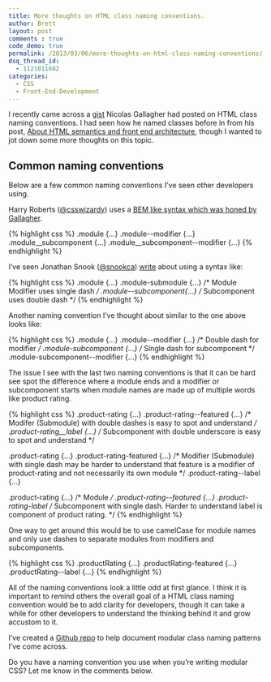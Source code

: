 ```yaml
---
title: More thoughts on HTML class naming conventions.
author: Brett
layout: post
comments : true
code_demo: true
permalink: /2013/03/06/more-thoughts-on-html-class-naming-conventions/
dsq_thread_id:
  - 1121011682
categories:
  - CSS
  - Front-End-Development
---
```

I recently came across a [gist][1] Nicolas Gallagher had posted on HTML class naming conventions. I had seen how he named classes before in from his post, [About HTML semantics and front end architecture][2], though I wanted to jot down some more thoughts on this topic.

## Common naming conventions

Below are a few common naming conventions I&#8217;ve seen other developers using.

Harry Roberts ([@csswizardy][3]) uses a [BEM like syntax which was honed by Gallagher][4].

{% highlight css %}
.module {...}
.module--modifier {...}
.module__subcomponent {...}
.module__subcomponent--modifier {...}
{% endhighlight %}

I&#8217;ve seen Jonathan Snook ([@snookca][5]) [write][6] about using a syntax like:

{% highlight css %}
.module {...}
.module-submodule {...} /* Module Modifier uses single dash */
.module--subcomponent{...} /* Subcomponent uses double dash */
{% endhighlight %}

Another naming convention I&#8217;ve thought about similar to the one above looks like:

{% highlight css %}
.module {...}
.module--modifier {...} /* Double dash for modifier */
.module-subcomponent {...} /* Single dash for subcomponent */
.module-subcomponent--modifier {...}
{% endhighlight %}

The issue I see with the last two naming conventions is that it can be hard see spot the difference where a module ends and a modifier or subcomponent starts when module names are made up of multiple words like product rating.

{% highlight css %}
.product-rating {...}
.product-rating--featured {...} /* Modifer (Submodule) with double dashes is easy to spot and understand */
.product-rating__label {...} /* Subcomponent with double underscore is easy to spot and understand */

.product-rating {...}
.product-rating-featured {...} /* Modifier (Submodule) with single dash may be harder to understand that feature is a modifier of product-rating and not necessarily its own module */
.product-rating--label {...}

.product-rating {...} /* Module */
.product-rating--featured {...}
.product-rating-label /* Subcomponent with single dash. Harder to understand label is component of product rating. */
{% endhighlight %}

One way to get around this would be to use camelCase for module names and only use dashes to separate modules from modifiers and subcomponents.

{% highlight css %}
.productRating {...}
.productRating-featured {...}
.productRating--label {...}
{% endhighlight %}

All of the naming conventions look a little odd at first glance. I think it is important to remind others the overall goal of a HTML class naming convention would be to add clarity for developers, though it can take a while for other developers to understand the thinking behind it and grow accustom to it.

I&#8217;ve created a [Github repo][7] to help document modular class naming patterns I&#8217;ve come across.

Do you have a naming convention you use when you&#8217;re writing modular CSS? Let me know in the comments below.

 [1]: https://gist.github.com/necolas/1309546
 [2]: http://nicolasgallagher.com/about-html-semantics-front-end-architecture/
 [3]: https://twitter.com/csswizardry
 [4]: http://csswizardry.com/2013/01/mindbemding-getting-your-head-round-bem-syntax/
 [5]: https://twitter.com/snookca
 [6]: http://us2.campaign-archive1.com/?u=2de298319eb1c284bd66e8b42&id=966ba5b4d3
 [7]: https://github.com/bjankord/CSS-Modules-Subcomponents-And-Modifiers-Collection
